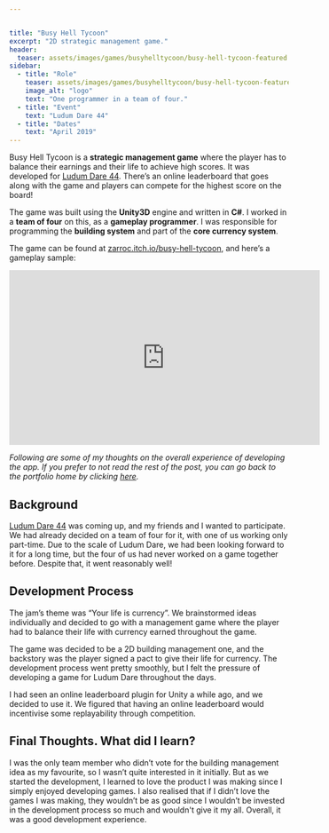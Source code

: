 ```yaml
---


title: "Busy Hell Tycoon"
excerpt: "2D strategic management game."
header:
  teaser: assets/images/games/busyhelltycoon/busy-hell-tycoon-featured.png
sidebar:
  - title: "Role"
    teaser: assets/images/games/busyhelltycoon/busy-hell-tycoon-featured.png
    image_alt: "logo"
    text: "One programmer in a team of four."
  - title: "Event"
    text: "Ludum Dare 44"
  - title: "Dates"
    text: "April 2019"
---
```


<!-- <img src="/assets/icons/github.svg" width="24" height="24"> [repo link]() -->

Busy Hell Tycoon is a **strategic management game** where the player has to balance their earnings and their life to achieve high scores. It was developed for [Ludum Dare 44](https://ldjam.com/events/ludum-dare/44/). There’s an online leaderboard that goes along with the game and players can compete for the highest score on the board!

The game was built using the **Unity3D** engine and written in **C#**. I worked in a **team of four** on this, as a **gameplay programmer**. I was responsible for programming the **building system** and part of the **core currency system**.

The game can be found at [zarroc.itch.io/busy-hell-tycoon](https://zarroc.itch.io/busy-hell-tycoon), and here’s a gameplay sample:

<iframe width="560" height="315" src="https://www.youtube.com/embed/9yylGfSuUu4" title="Busy Hell Tycoon Gamplay Sample" frameborder="0" allowfullscreen></iframe>

<!-- {% include gallery id="gallery1" layout="half" %} -->
<!-- caption="This is a sample gallery to go along with this case study." -->

<br/>

*Following are some of my thoughts on the overall experience of developing the app. If you prefer to not read the rest of the post, you can go back to the portfolio home by clicking [here](/projects).*


## Background

[Ludum Dare 44](https://ldjam.com/events/ludum-dare/44/) was coming up, and my friends and I wanted to participate. We had already decided on a team of four for it, with one of us working only part-time. Due to the scale of Ludum Dare, we had been looking forward to it for a long time, but the four of us had never worked on a game together before. Despite that, it went reasonably well!

## Development Process

The jam’s theme was “Your life is currency”. We brainstormed ideas individually and decided to go with a management game where the player had to balance their life with currency earned throughout the game.

The game was decided to be a 2D building management one, and the backstory was the player signed a pact to give their life for currency. The development process went pretty smoothly, but I felt the pressure of developing a game for Ludum Dare throughout the days.

I had seen an online leaderboard plugin for Unity a while ago, and we decided to use it. We figured that having an online leaderboard would incentivise some replayability through competition.

## Final Thoughts. What did I learn?

I was the only team member who didn’t vote for the building management idea as my favourite, so I wasn’t quite interested in it initially. But as we started the development, I learned to love the product I was making since I simply enjoyed developing games. I also realised that if I didn’t love the games I was making, they wouldn’t be as good since I wouldn’t be invested in the development process so much and wouldn't give it my all. Overall, it was a good development experience.
